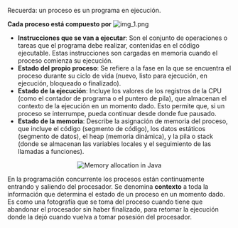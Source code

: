 Recuerda: un proceso es un programa en ejecución.

**Cada proceso está compuesto por**
![img_1.png](img_1.png)
- **Instrucciones que se van a ejecutar**: Son el conjunto de operaciones o tareas que el programa debe realizar, contenidas en el código ejecutable. Estas instrucciones son cargadas en memoria cuando el proceso comienza su ejecución.
- **Estado del propio proceso**: Se refiere a la fase en la que se encuentra el proceso durante su ciclo de vida (nuevo, listo para ejecución, en ejecución, bloqueado o finalizado).
- **Estado de la ejecución**: Incluye los valores de los registros de la CPU (como el contador de programa o el puntero de pila), que almacenan el contexto de la ejecución en un momento dado. Esto permite que, si un proceso se interrumpe, pueda continuar desde donde fue pausado.
- **Estado de la memoria**: Describe la asignación de memoria del proceso, que incluye el código (segmento de código), los datos estáticos (segmento de datos), el heap (memoria dinámica), y la pila o stack (donde se almacenan las variables locales y el seguimiento de las llamadas a funciones).
<div style="text-align: center"><img src="img.png" alt="Memory allocation in Java"></div>

En la programación concurrente los procesos están continuamente entrando y saliendo del procesador. Se denomina **contexto** a toda la información que determina el estado de un proceso en un momento dado. Es como una fotografía que se toma del proceso cuando tiene que abandonar el procesador sin haber finalizado, para retomar la ejecución donde la dejó cuando vuelva a tomar posesión del procesador.